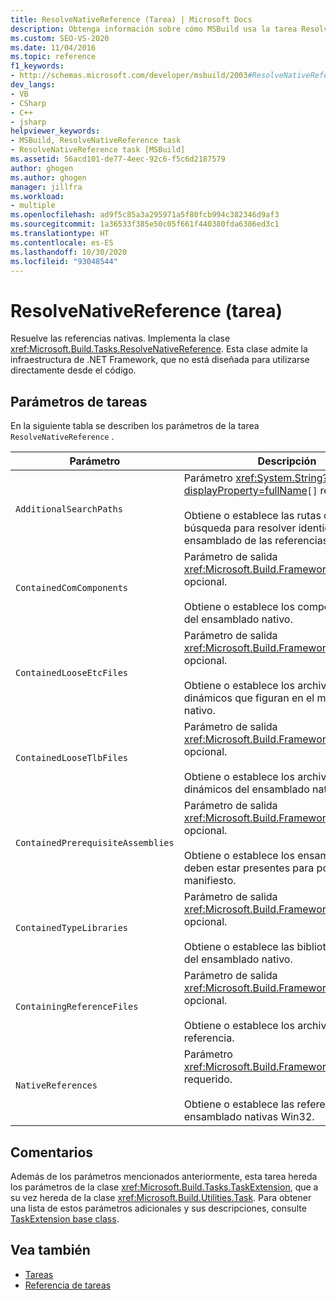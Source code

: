 ```yaml
---
title: ResolveNativeReference (Tarea) | Microsoft Docs
description: Obtenga información sobre cómo MSBuild usa la tarea ResolveNativeReference para resolver las referencias nativas implementando la clase Microsoft.Build.Tasks.ResolveNativeReference.
ms.custom: SEO-VS-2020
ms.date: 11/04/2016
ms.topic: reference
f1_keywords:
- http://schemas.microsoft.com/developer/msbuild/2003#ResolveNativeReference
dev_langs:
- VB
- CSharp
- C++
- jsharp
helpviewer_keywords:
- MSBuild, ResolveNativeReference task
- ResolveNativeReference task [MSBuild]
ms.assetid: 56acd101-de77-4eec-92c6-f5c6d2187579
author: ghogen
ms.author: ghogen
manager: jillfra
ms.workload:
- multiple
ms.openlocfilehash: ad9f5c85a3a295971a5f80fcb994c382346d9af3
ms.sourcegitcommit: 1a36533f385e50c05f661f440380fda6386ed3c1
ms.translationtype: HT
ms.contentlocale: es-ES
ms.lasthandoff: 10/30/2020
ms.locfileid: "93048544"
---
```

# <a name="resolvenativereference-task"></a>ResolveNativeReference (tarea)

Resuelve las referencias nativas. Implementa la clase <xref:Microsoft.Build.Tasks.ResolveNativeReference>. Esta clase admite la infraestructura de .NET Framework, que no está diseñada para utilizarse directamente desde el código.

## <a name="task-parameters"></a>Parámetros de tareas

 En la siguiente tabla se describen los parámetros de la tarea `ResolveNativeReference` .

|Parámetro|Descripción|
|---------------|-----------------|
|`AdditionalSearchPaths`|Parámetro <xref:System.String?displayProperty=fullName>`[]` requerido.<br /><br /> Obtiene o establece las rutas de acceso de búsqueda para resolver identidades de ensamblado de las referencias nativas.|
|`ContainedComComponents`|Parámetro de salida <xref:Microsoft.Build.Framework.ITaskItem>`[]` opcional.<br /><br /> Obtiene o establece los componentes COM del ensamblado nativo.|
|`ContainedLooseEtcFiles`|Parámetro de salida <xref:Microsoft.Build.Framework.ITaskItem>`[]` opcional.<br /><br /> Obtiene o establece los archivos *Etc* dinámicos que figuran en el manifiesto nativo.|
|`ContainedLooseTlbFiles`|Parámetro de salida <xref:Microsoft.Build.Framework.ITaskItem>`[]` opcional.<br /><br /> Obtiene o establece los archivos *.tlb* dinámicos del ensamblado nativo.|
|`ContainedPrerequisiteAssemblies`|Parámetro de salida <xref:Microsoft.Build.Framework.ITaskItem>`[]` opcional.<br /><br /> Obtiene o establece los ensamblados que deben estar presentes para poder usar el manifiesto.|
|`ContainedTypeLibraries`|Parámetro de salida <xref:Microsoft.Build.Framework.ITaskItem>`[]` opcional.<br /><br /> Obtiene o establece las bibliotecas de tipos del ensamblado nativo.|
|`ContainingReferenceFiles`|Parámetro de salida <xref:Microsoft.Build.Framework.ITaskItem>`[]` opcional.<br /><br /> Obtiene o establece los archivos de referencia.|
|`NativeReferences`|Parámetro <xref:Microsoft.Build.Framework.ITaskItem>`[]` requerido.<br /><br /> Obtiene o establece las referencias de ensamblado nativas Win32.|

## <a name="remarks"></a>Comentarios

 Además de los parámetros mencionados anteriormente, esta tarea hereda los parámetros de la clase <xref:Microsoft.Build.Tasks.TaskExtension>, que a su vez hereda de la clase <xref:Microsoft.Build.Utilities.Task>. Para obtener una lista de estos parámetros adicionales y sus descripciones, consulte [TaskExtension base class](../msbuild/taskextension-base-class.md).

## <a name="see-also"></a>Vea también

- [Tareas](../msbuild/msbuild-tasks.md)
- [Referencia de tareas](../msbuild/msbuild-task-reference.md)
